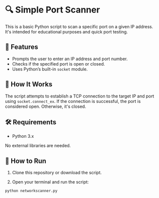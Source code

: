 # 🔍 Simple Port Scanner

This is a basic Python script to scan a specific port on a given IP address. It's intended for educational purposes and quick port testing.

## 📜 Features

- Prompts the user to enter an IP address and port number.
- Checks if the specified port is open or closed.
- Uses Python’s built-in `socket` module.

## 🧠 How It Works

The script attempts to establish a TCP connection to the target IP and port using `socket.connect_ex`. If the connection is successful, the port is considered open. Otherwise, it's closed.

## 🛠️ Requirements

- Python 3.x

No external libraries are needed.

## 🚀 How to Run

1. Clone this repository or download the script.

2. Open your terminal and run the script:

```bash
python networkscanner.py
